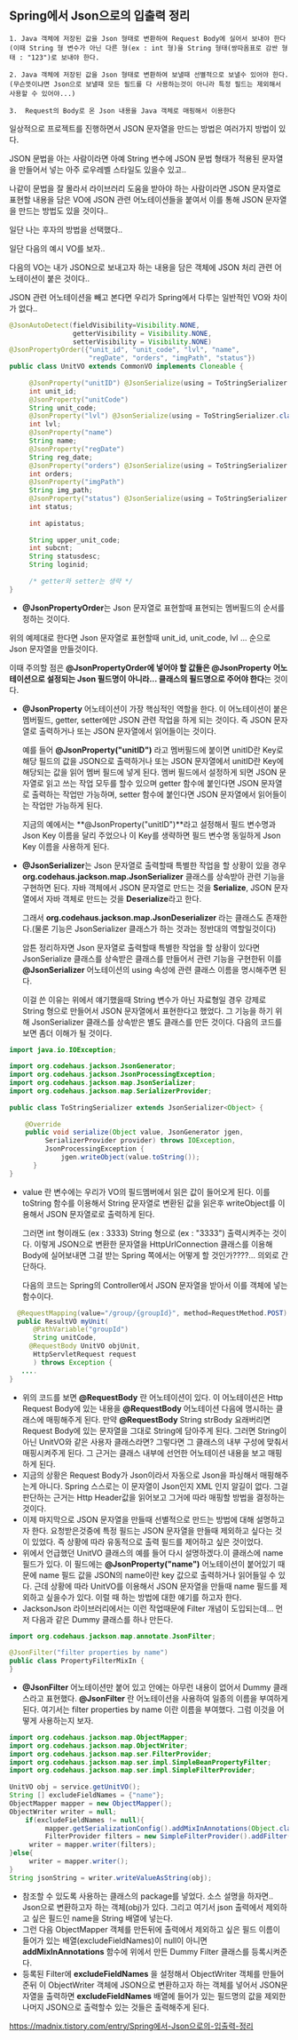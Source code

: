 ## Spring에서 Json으로의 입출력 정리

```
1. Java 객체에 저장된 값을 Json 형태로 변환하여 Request Body에 실어서 보내야 한다(이때 String 형 변수가 아닌 다른 형(ex : int 형)을 String 형태(쌍따옴표로 감싼 형태 : "123")로 보내야 한다.

2. Java 객체에 저장된 값을 Json 형태로 변환하여 보낼때 선별적으로 보낼수 있어야 한다. (무슨뜻이냐면 Json으로 보낼때 모든 필드를 다 사용하는것이 아니라 특정 필드는 제외해서 사용할 수 있어야...)

3.  Request의 Body로 온 Json 내용을 Java 객체로 매핑해서 이용한다
```



일상적으로 프로젝트를 진행하면서 JSON 문자열을 만드는 방법은 여러가지 방법이 있다.

JSON 문법을 아는 사람이라면 아예 String 변수에 JSON 문법 형태가 적용된 문자열을 만들어서 넣는 아주 로우레벨 스타일도 있을수 있고..

나같이 문법을 잘 몰라서 라이브러리 도움을 받아야 하는 사람이라면 JSON 문자열로 표현할 내용을 담은 VO에 JSON 관련 어노테이션들을 붙여서 이를 통해 JSON 문자열을 만드는 방법도 있을 것이다..

일단 나는 후자의 방법을 선택했다..



일단 다음의 예시 VO를 보자..

다음의 VO는 내가 JSON으로 보내고자 하는 내용을 담은 객체에 JSON 처리 관련 어노테이션이 붙은 것이다..

JSON 관련 어노테이션을 빼고 본다면 우리가 Spring에서 다루는 일반적인 VO와 차이가 없다..



```java
@JsonAutoDetect(fieldVisibility=Visibility.NONE,
                getterVisibility = Visibility.NONE,
                setterVisibility = Visibility.NONE)
@JsonPropertyOrder({"unit_id", "unit_code", "lvl", "name",
                    "regDate", "orders", "imgPath", "status"})
public class UnitVO extends CommonVO implements Cloneable {
 
     @JsonProperty("unitID") @JsonSerialize(using = ToStringSerializer.class)
     int unit_id;                  
     @JsonProperty("unitCode")
     String unit_code;             
     @JsonProperty("lvl") @JsonSerialize(using = ToStringSerializer.class)
     int lvl;                       
     @JsonProperty("name")
     String name;                  
     @JsonProperty("regDate")
     String reg_date;             
     @JsonProperty("orders") @JsonSerialize(using = ToStringSerializer.class)
     int orders;                       
     @JsonProperty("imgPath")
     String img_path;             
     @JsonProperty("status") @JsonSerialize(using = ToStringSerializer.class)
     int status;                       
     
     int apistatus;                  
     
     String upper_unit_code;        
     int subcnt;                       
     String statusdesc;             
     String loginid;                  
      
     /* getter와 setter는 생략 */
}
```



-  **@JsonPropertyOrder**는 Json 문자열로 표현할때 표현되는 멤버필드의 순서를 정하는 것이다. 

  위의 예제대로 한다면 Json 문자열로 표현할때 unit_id, unit_code, lvl ... 순으로 Json 문자열을 만들것이다.

  이때 주의할 점은 **@JsonPropertyOrder에 넣어야 할 값들은 @JsonProperty 어노테이션으로 설정되는 Json 필드명이 아니라... 클래스의 필드명으로 주어야 한다**는 것이다.

  

-  **@JsonProperty** 어노테이션이 가장 핵심적인 역할을 한다. 이 어노테이션이 붙은 멤버필드, getter, setter에만 JSON 관련 작업을 하게 되는 것이다. 즉 JSON 문자열로 출력하거나 또는 JSON 문자열에서 읽어들이는 것이다.

   예를 들어 **@JsonProperty("unitID")** 라고 멤버필드에 붙이면 unitID란 Key로 해당 필드의 값을 JSON으로 출력하거나 또는 JSON 문자열에서 unitID란 Key에 해당되는 값을 읽어 멤버 필드에 넣게 된다. 멤버 필드에서 설정하게 되면 JSON 문자열로 읽고 쓰는 작업 모두를 할수 있으며 getter 함수에 붙인다면 JSON 문자열로 출력하는 작업만 가능하며, setter 함수에 붙인다면 JSON 문자열에서 읽어들이는 작업만 가능하게 된다.  

   지금의 예에서는 **@JsonProperty("unitID")**라고 설정해서 필드 변수명과 Json Key 이름을 달리 주었으나 이 Key를 생략하면 필드 변수명 동일하게 Json Key 이름을 사용하게 된다.

  

-  **@JsonSerializer**는 Json 문자열로 출력할때 특별한 작업을 할 상황이 있을 경우**org.codehaus.jackson.map.JsonSerializer** 클래스를 상속받아 관련 기능을 구현하면 된다. 자바 객체에서 JSON 문자열로 만드는 것을 **Serialize**, JSON 문자열에서 자바 객체로 만드는 것을 **Deserialize**라고 한다. 

   그래서 **org.codehaus.jackson.map.JsonDeserializer** 라는 클래스도 존재한다.(물론 기능은 JsonSerializer 클래스가 하는 것과는 정반대의 역할일것이다)

   암튼 정리하자면 Json 문자열로 출력할때 특별한 작업을 할 상황이 있다면 JsonSerialize 클래스를 상속받은 클래스를 만들어서 관련 기능을 구현한뒤 이를 **@JsonSerializer** 어노테이션의 using 속성에 관련 클래스 이름을  명시해주면 된다. 

   이걸 쓴 이유는 위에서 얘기했을때 String 변수가 아닌 자료형일 경우 강제로 String 형으로 만들어서 JSON 문자열에서 표현한다고 했었다. 그 기능을 하기 위해 JsonSerializer 클래스를 상속받은 별도 클래스를 만든 것이다. 다음의 코드를 보면 좀더 이해가 될 것이다.

  

```java
import java.io.IOException;
 
import org.codehaus.jackson.JsonGenerator;
import org.codehaus.jackson.JsonProcessingException;
import org.codehaus.jackson.map.JsonSerializer;
import org.codehaus.jackson.map.SerializerProvider;
 
public class ToStringSerializer extends JsonSerializer<Object> {
 
    @Override
    public void serialize(Object value, JsonGenerator jgen,
         SerializerProvider provider) throws IOException,
         JsonProcessingException {
             jgen.writeObject(value.toString());
      }
}
```



-  value 란 변수에는 우리가 VO의 필드멤버에서 읽은 값이 들어오게 된다. 이를 toString 함수를 이용해서 String 문자열로 변환된 값을 읽은후 writeObject를 이용해서 JSON 문자열로로 출력하게 된다. 

   그러면 int 형이래도 (ex : 3333) String 형으로 (ex : "3333") 출력시켜주는 것이다. 이렇게 JSON으로 변환한 문자열을 HttpUrlConnection 클래스를 이용해 Body에 실어보내면 그걸 받는 Spring 쪽에서는 어떻게 할 것인가????...  의외로 간단하다.

   다음의 코드는 Spring의 Controller에서 JSON 문자열을 받아서 이를 객체에 넣는  함수이다.



```java
  @RequestMapping(value="/group/{groupId}", method=RequestMethod.POST)
  public ResultVO myUnit(
      @PathVariable("groupId")
      String unitCode,
     @RequestBody UnitVO objUnit,
      HttpServletRequest request
      ) throws Exception {
   ....
}
```



-  위의 코드를 보면 **@RequestBody** 란 어노테이션이 있다. 이 어노테이션은 Http Request Body에 있는 내용을 **@RequestBody** 어노테이션 다음에 명시하는 클래스에 매핑해주게 된다. 만약 **@RequestBody** String strBody 요래버리면 Request Body에 있는 문자열을 그대로 String에 담아주게 된다. 그러면 String이 아닌 UnitVO와 같은 사용자 클래스라면? 그렇다면 그 클래스의 내부 구성에 맞춰서 매핑시켜주게 된다. 그 근거는 클래스 내부에 선언한 어노테이션 내용을 보고 매핑하게 된다. 
-  지금의 상황은 Request Body가 Json이라서 자동으로 Json을 파싱해서 매핑해주는게 아니다. Spring 스스로는 이 문자열이 Json인지 XML 인지 알길이 없다. 그걸 판단하는 근거는 Http Header값을 읽어보고 그거에 따라 매핑할 방법을 결정하는 것이다.
-  이제 마지막으로 JSON 문자열을 만들때 선별적으로 만드는 방법에 대해 설명하고자 한다. 요청받은것중에 특정 필드는 JSON 문자열을 만들때 제외하고 싶다는 것이 있었다. 즉 상황에 따라 유동적으로 출력 필드를 제어하고 싶은 것이었다.
- 위에서 언급했던 UnitVO 클래스의 예를 들어 다시 설명하겠다.이 클래스에 name 필드가 있다. 이 필드에는 **@JsonProperty("name")** 어노테이션이 붙어있기 때문에 name 필드 값을 JSON의 name이란 key 값으로 출력하거나 읽어들일 수 있다. 근데 상황에 따라 UnitVO를 이용해서 JSON 문자열을 만들때 name 필드를 제외하고 싶을수가 있다. 이럴 때 하는 방법에 대한 얘기를 하고자 한다.
- JacksonJson 라이브러리에서는 이런 작업때문에 Filter 개념이 도입되는데... 먼저 다음과 같은 Dummy 클래스를 하나 만든다.



```java
import org.codehaus.jackson.map.annotate.JsonFilter;
 
@JsonFilter("filter properties by name")
public class PropertyFilterMixIn {
}
```



-  **@JsonFilter** 어노테이션만 붙어 있고 안에는 아무런 내용이 없어서 Dummy 클래스라고 표현했다. **@JsonFilter** 란 어노테이션을 사용하여 일종의 이름을 부여하게 된다. 여기서는 filter properties by name 이란 이름을 부여했다. 그럼 이것을 어떻게 사용하는지 보자.



```java
import org.codehaus.jackson.map.ObjectMapper;
import org.codehaus.jackson.map.ObjectWriter;
import org.codehaus.jackson.map.ser.FilterProvider;
import org.codehaus.jackson.map.ser.impl.SimpleBeanPropertyFilter;
import org.codehaus.jackson.map.ser.impl.SimpleFilterProvider;
 
UnitVO obj = service.getUnitVO();
String [] excludeFieldNames = {"name"};
ObjectMapper mapper = new ObjectMapper();
ObjectWriter writer = null;
    if(excludeFieldNames != null){
         mapper.getSerializationConfig().addMixInAnnotations(Object.class, PropertyFilterMixIn.class);   
         FilterProvider filters = new SimpleFilterProvider().addFilter("filter properties by name", SimpleBeanPropertyFilter.serializeAllExcept(excludeFieldNames)); 
     writer = mapper.writer(filters);
}else{
     writer = mapper.writer();
}
String jsonString = writer.writeValueAsString(obj);

```



-  참조할 수 있도록 사용하는 클래스의 package를 넣었다. 소스 설명을 하자면.. Json으로 변환하고자 하는 객체(obj)가 있다. 그리고 여기서 json 출력에서 제외하고 싶은 필드인 name을 String 배열에 넣는다. 
-  그런 다음 ObjectMapper 객체를 만든뒤에 출력에서 제외하고 싶은 필드 이름이 들어가 있는 배열(excludeFieldNames)이 null이 아니면 **addMixInAnnotations** 함수에 위에서 만든 Dummy Filter 클래스를 등록시켜준다. 
-  등록된 Filter에 **excludeFieldNames** 을 설정해서 ObjectWriter 객체를 만들어준뒤 이 ObjectWriter 객체에 JSON으로 변환하고자 하는 객체를 넣어서 JSON문자열을 출력하면 **excludeFieldNames** 배열에 들어가 있는 필드명의 값을 제외한 나머지 JSON으로 출력할수 있는 것들은 출력해주게 된다.



https://madnix.tistory.com/entry/Spring에서-Json으로의-입출력-정리